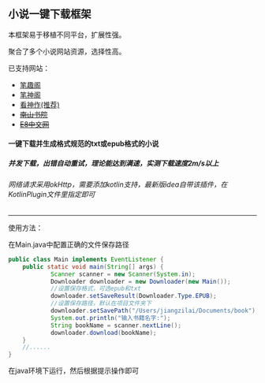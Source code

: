 ## 小说一键下载框架

本框架易于移植不同平台，扩展性强。

聚合了多个小说网站资源，选择性高。

已支持网站：

- [笔趣阁](http://www.biquge.com.tw)
- [笔神阁](http://www.bishenge.com)
- [看神作(推荐)](http://www.kanshenzuo.com)
- ~~[南山书院](https://www.szyangxiao.com)~~
- ~~[E8中文网](http://www.e8zw.com)~~

#### 一键下载并生成格式规范的txt或epub格式的小说

##### 并发下载，出错自动重试，理论能达到满速，实测下载速度2m/s以上

###### 网络请求采用okHttp，需要添加kotlin支持，最新版idea自带该插件，在KotlinPlugin文件里指定即可

------

使用方法：

在Main.java中配置正确的文件保存路径

```java
public class Main implements EventListener {
    public static void main(String[] args) {
            Scanner scanner = new Scanner(System.in);
            Downloader downloader = new Downloader(new Main());
            //设置保存格式，可选epub和txt
            downloader.setSaveResult(Downloader.Type.EPUB);
            //设置保存路径，默认在项目文件夹下
            downloader.setSavePath("/Users/jiangzilai/Documents/book");
            System.out.println("输入书籍名字:");
            String bookName = scanner.nextLine();
            downloader.download(bookName);
    }
    //......
}
```



在java环境下运行，然后根据提示操作即可